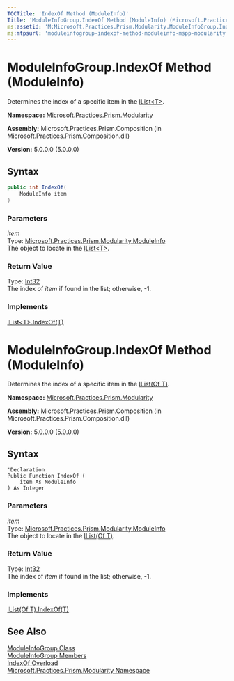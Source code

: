 ```yaml
---
TOCTitle: 'IndexOf Method (ModuleInfo)'
Title: 'ModuleInfoGroup.IndexOf Method (ModuleInfo) (Microsoft.Practices.Prism.Modularity)'
ms:assetid: 'M:Microsoft.Practices.Prism.Modularity.ModuleInfoGroup.IndexOf(Microsoft.Practices.Prism.Modularity.ModuleInfo)'
ms:mtpsurl: 'moduleinfogroup-indexof-method-moduleinfo-mspp-modularity.md'
---
```


# ModuleInfoGroup.IndexOf Method (ModuleInfo)

Determines the index of a specific item in the [IList&lt;T&gt;](http://msdn.microsoft.com/en-us/library/5y536ey6).

**Namespace:** [Microsoft.Practices.Prism.Modularity](/patterns-practices/reference/mspp-modularity-namespace)

**Assembly:** Microsoft.Practices.Prism.Composition (in Microsoft.Practices.Prism.Composition.dll)

**Version:** 5.0.0.0 (5.0.0.0)

## Syntax

```C#
public int IndexOf(
	ModuleInfo item
)
```

### Parameters

*item*    
Type: [Microsoft.Practices.Prism.Modularity.ModuleInfo](/patterns-practices/reference/moduleinfo-class-mspp-modularity)  
The object to locate in the [IList&lt;T&gt;](http://msdn.microsoft.com/en-us/library/5y536ey6).

### Return Value

Type: [Int32](http://msdn.microsoft.com/en-us/library/td2s409d)  
The index of *item* if found in the list; otherwise, -1.

### Implements

[IList&lt;T&gt;.IndexOf(T)](http://msdn.microsoft.com/en-us/library/3w0148af)

# ModuleInfoGroup.IndexOf Method (ModuleInfo)

Determines the index of a specific item in the [IList(Of T)](http://msdn.microsoft.com/en-us/library/5y536ey6).

**Namespace:** [Microsoft.Practices.Prism.Modularity](/patterns-practices/reference/mspp-modularity-namespace)

**Assembly:** Microsoft.Practices.Prism.Composition (in Microsoft.Practices.Prism.Composition.dll)

**Version:** 5.0.0.0 (5.0.0.0)

## Syntax

```VB
'Declaration
Public Function IndexOf ( 
	item As ModuleInfo
) As Integer

```

### Parameters

*item*    
Type: [Microsoft.Practices.Prism.Modularity.ModuleInfo](/patterns-practices/reference/moduleinfo-class-mspp-modularity)  
The object to locate in the [IList(Of T)](http://msdn.microsoft.com/en-us/library/5y536ey6).

### Return Value

Type: [Int32](http://msdn.microsoft.com/en-us/library/td2s409d)  
The index of *item* if found in the list; otherwise, -1.

### Implements

[IList(Of T).IndexOf(T)](http://msdn.microsoft.com/en-us/library/3w0148af)

## See Also

[ModuleInfoGroup Class](/patterns-practices/reference/moduleinfogroup-class-mspp-modularity)<br/>
[ModuleInfoGroup Members](/patterns-practices/reference/moduleinfogroup-members-mspp-modularity)<br/>
[IndexOf Overload](/patterns-practices/reference/moduleinfogroup-indexof-method-mspp-modularity)<br/>
[Microsoft.Practices.Prism.Modularity Namespace](/patterns-practices/reference/mspp-modularity-namespace)<br/>
